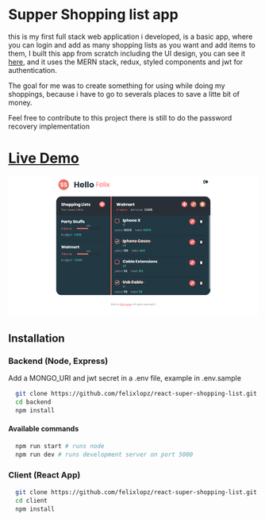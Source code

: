 # Supper Shopping list app

this is my first full stack web application i developed, is a basic app, where you can login and add as many shopping lists as you want and add items to them, I built this app from scratch including the UI design, you can see it [here](https://www.figma.com/file/tj2xEHtrz8av6EIQCN3adD/super-shopping-list?node-id=0%3A1), and it uses the MERN stack, redux, styled components and jwt for authentication.

The goal for me was to create something for using while doing my shoppings, because i have to go to severals places to save a litte bit of money.

Feel free to contribute to this project there is still to do the password recovery implementation

# [Live Demo](https://ssl.felixlopez.tech)

![thumbnail](thumbnail.png)

## Installation

### Backend (Node, Express)

Add a MONGO_URI and jwt secret in a .env file, example in .env.sample

```sh
  git clone https://github.com/felixlopz/react-super-shopping-list.git
  cd backend
  npm install
```

#### Available commands

```sh
  npm run start # runs node
  npm run dev # runs development server on port 5000
```

### Client (React App)
```sh
  git clone https://github.com/felixlopz/react-super-shopping-list.git
  cd client
  npm install
```




